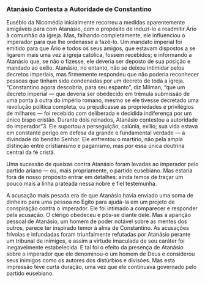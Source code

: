 ### Atanásio Contesta a Autoridade de Constantino 

Eusébio da Nicomédia inicialmente recorreu a medidas aparentemente amigáveis para com Atanásio, com o propósito de induzi-lo a readmitir Ário à comunhão da igreja. Mas, falhando completamente, ele influenciou o imperador para que lhe ordenasse a fazê-lo. Um mandato imperial foi emitido para que Ário e todos os seus amigos, que estavam dispostos a se ligarem mais uma vez à igreja católica, fossem recebidos; e informando a Atanásio que, se não o fizesse, ele deveria ser deposto de sua posição e mandado ao exílio. Atanásio, no entanto, não se deixou intimidar pelos decretos imperiais, mas firmemente respondeu que não poderia reconhecer pessoas que tinham sido condenadas por um decreto de toda a igreja. “Constantino agora descobria, para seu espanto”, diz Milman, “que um decreto imperial — que deveria ser obedecido em trêmula submissão de uma ponta à outra do império romano, mesmo se ele tivesse decretado uma revolução política completa, ou prejudicasse as propriedades e privilégios de milhares — foi recebido com deliberada e decidida indiferença por um único bispo cristão. Durante dois reinados, Atanásio contestou a autoridade do imperador”3\. Ele suportou a perseguição, calúnia, exílio; sua vida estava em constante perigo em defesa da grande e fundamental verdade — a divindade do bendito Senhor. Ele enfrentou o martírio, não pela ampla distinção entre cristianismo e paganismo, mas por essa única doutrina central da fé cristã.

Uma sucessão de queixas contra Atanásio foram levadas ao imperador pelo partido ariano — ou, mais propriamente, o partido eusebiano. Mas estaria fora de nosso propósito entrar em detalhes: ainda temos de traçar um pouco mais a linha prateada nessa nobre e fiel testemunha.

A acusação mais pesada era de que Atanásio havia enviado uma soma de dinheiro para uma pessoa no Egito para ajudá-la em um projeto de conspiração contra o imperador. Ele foi intimado a comparecer e responder pela acusação. O clérigo obedeceu e pôs-se diante dele. Mas a aparição pessoal de Atanásio, um homem de poder notável sobre as mentes dos outros, parece ter inspirado temor à alma de Constantino. As acusações frívolas e infundadas foram triunfalmente refutadas por Atanásio perante um tribunal de inimigos, e assim a virtude imaculada de seu caráter foi inegavelmente estabelecida. E tal foi o efeito da presença de Atanásio sobre o imperador que ele denominou-o um homem de Deus e considerou seus inimigos como os autores dos distúrbios e divisões. Mas esta impressão teve curta duração, uma vez que ele continuava governado pelo partido eusebiano.